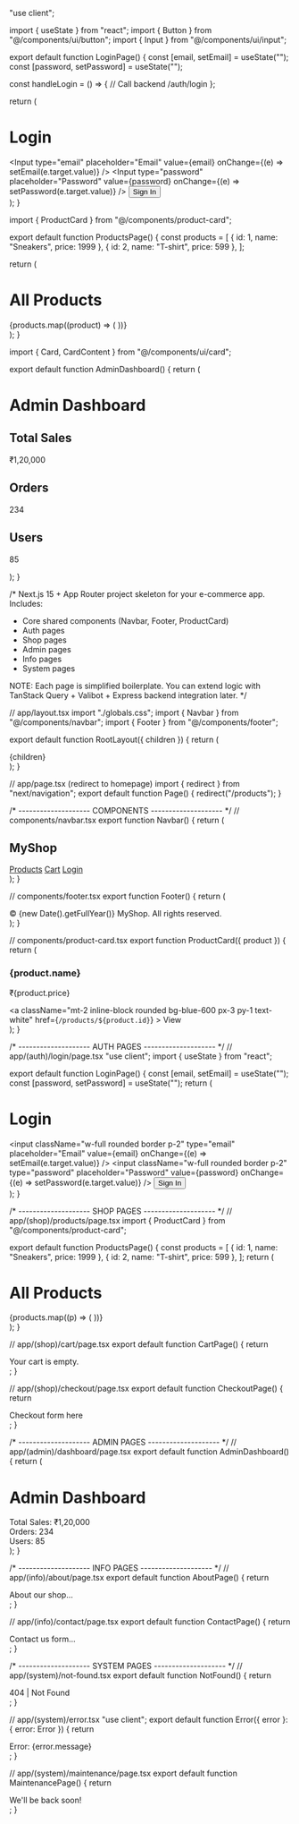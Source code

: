 "use client";

import { useState } from "react";
import { Button } from "@/components/ui/button";
import { Input } from "@/components/ui/input";

export default function LoginPage() {
  const [email, setEmail] = useState("");
  const [password, setPassword] = useState("");

  const handleLogin = () => {
    // Call backend /auth/login
  };

  return (
    <div className="flex min-h-screen items-center justify-center bg-gray-50">
      <div className="w-full max-w-md rounded-2xl bg-white p-8 shadow-lg">
        <h1 className="mb-6 text-2xl font-bold">Login</h1>
        <div className="space-y-4">
          <Input
            type="email"
            placeholder="Email"
            value={email}
            onChange={(e) => setEmail(e.target.value)}
          />
          <Input
            type="password"
            placeholder="Password"
            value={password}
            onChange={(e) => setPassword(e.target.value)}
          />
          <Button className="w-full" onClick={handleLogin}>
            Sign In
          </Button>
        </div>
      </div>
    </div>
  );
}


import { ProductCard } from "@/components/product-card";

export default function ProductsPage() {
  const products = [
    { id: 1, name: "Sneakers", price: 1999 },
    { id: 2, name: "T-shirt", price: 599 },
  ];

  return (
    <div className="p-6">
      <h1 className="mb-4 text-2xl font-bold">All Products</h1>
      <div className="grid grid-cols-2 gap-4 md:grid-cols-3 lg:grid-cols-4">
        {products.map((product) => (
          <ProductCard key={product.id} product={product} />
        ))}
      </div>
    </div>
  );
}


import { Card, CardContent } from "@/components/ui/card";

export default function AdminDashboard() {
  return (
    <div className="p-6">
      <h1 className="mb-6 text-3xl font-bold">Admin Dashboard</h1>
      <div className="grid gap-6 md:grid-cols-3">
        <Card>
          <CardContent className="p-6">
            <h2 className="text-xl font-bold">Total Sales</h2>
            <p className="mt-2 text-2xl">₹1,20,000</p>
          </CardContent>
        </Card>
        <Card>
          <CardContent className="p-6">
            <h2 className="text-xl font-bold">Orders</h2>
            <p className="mt-2 text-2xl">234</p>
          </CardContent>
        </Card>
        <Card>
          <CardContent className="p-6">
            <h2 className="text-xl font-bold">Users</h2>
            <p className="mt-2 text-2xl">85</p>
          </CardContent>
        </Card>
      </div>
    </div>
  );
}



/*
   Next.js 15 + App Router project skeleton for your e-commerce app.
   Includes:
   - Core shared components (Navbar, Footer, ProductCard)
   - Auth pages
   - Shop pages
   - Admin pages
   - Info pages
   - System pages

   NOTE: Each page is simplified boilerplate. You can extend logic with
   TanStack Query + Valibot + Express backend integration later.
*/

// app/layout.tsx
import "./globals.css";
import { Navbar } from "@/components/navbar";
import { Footer } from "@/components/footer";

export default function RootLayout({ children }) {
  return (
    <html lang="en">
      <body className="flex min-h-screen flex-col">
        <Navbar />
        <main className="flex-1">{children}</main>
        <Footer />
      </body>
    </html>
  );
}

// app/page.tsx (redirect to homepage)
import { redirect } from "next/navigation";
export default function Page() {
  redirect("/products");
}

/* -------------------- COMPONENTS -------------------- */
// components/navbar.tsx
export function Navbar() {
  return (
    <nav className="flex items-center justify-between bg-white p-4 shadow">
      <h1 className="text-xl font-bold">MyShop</h1>
      <div className="space-x-4">
        <a href="/products">Products</a>
        <a href="/cart">Cart</a>
        <a href="/login">Login</a>
      </div>
    </nav>
  );
}

// components/footer.tsx
export function Footer() {
  return (
    <footer className="bg-gray-100 p-4 text-center text-sm text-gray-600">
      © {new Date().getFullYear()} MyShop. All rights reserved.
    </footer>
  );
}

// components/product-card.tsx
export function ProductCard({ product }) {
  return (
    <div className="rounded-lg border p-4 shadow-sm">
      <h3 className="font-semibold">{product.name}</h3>
      <p className="text-gray-500">₹{product.price}</p>
      <a
        className="mt-2 inline-block rounded bg-blue-600 px-3 py-1 text-white"
        href={`/products/${product.id}`}
      >
        View
      </a>
    </div>
  );
}

/* -------------------- AUTH PAGES -------------------- */
// app/(auth)/login/page.tsx
"use client";
import { useState } from "react";

export default function LoginPage() {
  const [email, setEmail] = useState("");
  const [password, setPassword] = useState("");
  return (
    <div className="flex min-h-screen items-center justify-center">
      <div className="w-full max-w-md space-y-4 rounded bg-white p-6 shadow">
        <h1 className="text-xl font-bold">Login</h1>
        <input
          className="w-full rounded border p-2"
          type="email"
          placeholder="Email"
          value={email}
          onChange={(e) => setEmail(e.target.value)}
        />
        <input
          className="w-full rounded border p-2"
          type="password"
          placeholder="Password"
          value={password}
          onChange={(e) => setPassword(e.target.value)}
        />
        <button className="w-full rounded bg-blue-600 p-2 text-white">
          Sign In
        </button>
      </div>
    </div>
  );
}

/* -------------------- SHOP PAGES -------------------- */
// app/(shop)/products/page.tsx
import { ProductCard } from "@/components/product-card";

export default function ProductsPage() {
  const products = [
    { id: 1, name: "Sneakers", price: 1999 },
    { id: 2, name: "T-shirt", price: 599 },
  ];
  return (
    <div className="p-6">
      <h1 className="mb-4 text-2xl font-bold">All Products</h1>
      <div className="grid grid-cols-2 gap-4 md:grid-cols-4">
        {products.map((p) => (
          <ProductCard key={p.id} product={p} />
        ))}
      </div>
    </div>
  );
}

// app/(shop)/cart/page.tsx
export default function CartPage() {
  return <div className="p-6">Your cart is empty.</div>;
}

// app/(shop)/checkout/page.tsx
export default function CheckoutPage() {
  return <div className="p-6">Checkout form here</div>;
}

/* -------------------- ADMIN PAGES -------------------- */
// app/(admin)/dashboard/page.tsx
export default function AdminDashboard() {
  return (
    <div className="p-6">
      <h1 className="text-2xl font-bold">Admin Dashboard</h1>
      <div className="mt-4 grid gap-4 md:grid-cols-3">
        <div className="rounded bg-white p-4 shadow">Total Sales: ₹1,20,000</div>
        <div className="rounded bg-white p-4 shadow">Orders: 234</div>
        <div className="rounded bg-white p-4 shadow">Users: 85</div>
      </div>
    </div>
  );
}

/* -------------------- INFO PAGES -------------------- */
// app/(info)/about/page.tsx
export default function AboutPage() {
  return <div className="p-6">About our shop...</div>;
}

// app/(info)/contact/page.tsx
export default function ContactPage() {
  return <div className="p-6">Contact us form...</div>;
}

/* -------------------- SYSTEM PAGES -------------------- */
// app/(system)/not-found.tsx
export default function NotFound() {
  return <div className="flex h-screen items-center justify-center">404 | Not Found</div>;
}

// app/(system)/error.tsx
"use client";
export default function Error({ error }: { error: Error }) {
  return <div className="p-6 text-red-500">Error: {error.message}</div>;
}

// app/(system)/maintenance/page.tsx
export default function MaintenancePage() {
  return <div className="flex h-screen items-center justify-center">We'll be back soon!</div>;
}

